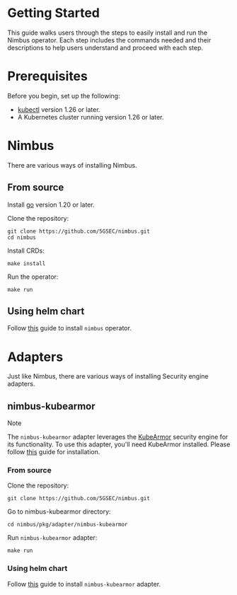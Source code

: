 # Getting Started

This guide walks users through the steps to easily install and run the Nimbus operator. Each step includes the commands
needed and their descriptions to help users understand and proceed with each step.

# Prerequisites

Before you begin, set up the following:

- [kubectl](https://kubernetes.io/docs/tasks/tools/#kubectl) version 1.26 or later.
- A Kubernetes cluster running version 1.26 or later.

# Nimbus

There are various ways of installing Nimbus.

## From source

Install [go](https://go.dev/doc/install) version 1.20 or later.

Clone the repository:

```shell
git clone https://github.com/5GSEC/nimbus.git
cd nimbus
```

Install CRDs:

```shell
make install
```

Run the operator:

```shell
make run
```

## Using helm chart

Follow [this](../deployments/nimbus/Readme.md) guide to install `nimbus` operator.

# Adapters

Just like Nimbus, there are various ways of installing Security engine adapters.

## nimbus-kubearmor

> [!Note]
> The `nimbus-kubearmor` adapter leverages the [KubeArmor](https://kubearmor.io) security engine for its functionality.
> To use this adapter, you'll need KubeArmor installed. Please
> follow [this](https://github.com/kubearmor/KubeArmor/blob/main/getting-started/deployment_guide.md) guide for
> installation.

### From source

Clone the repository:

```shell
git clone https://github.com/5GSEC/nimbus.git
```

Go to nimbus-kubearmor directory:

```shell
cd nimbus/pkg/adapter/nimbus-kubearmor
```

Run `nimbus-kubearmor` adapter:

```shell
make run
```

### Using helm chart

Follow [this](../deployments/nimbus-kubearmor/Readme.md) guide to install `nimbus-kubearmor` adapter. 